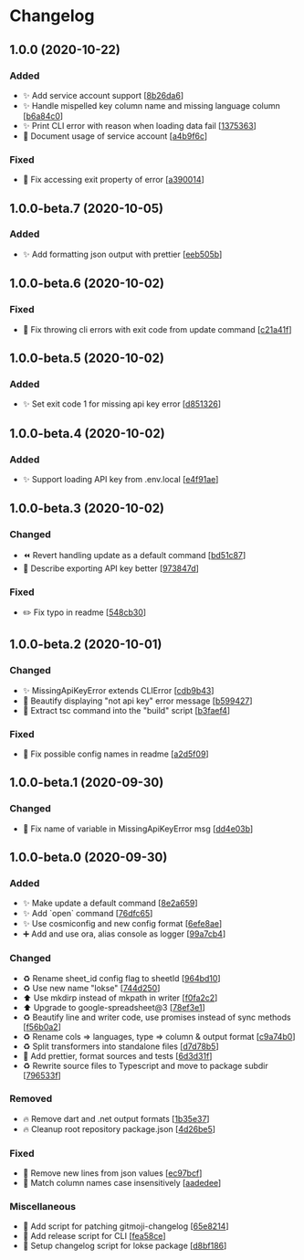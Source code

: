 # Changelog

<a name="1.0.0"></a>
## 1.0.0 (2020-10-22)

### Added

- ✨ Add service account support [[8b26da6](https://github.com/AckeeCZ/lokse/commit/8b26da60d790c230be7d6ee27bc98bb31ad4d4e4)]
- ✨ Handle mispelled key column name and missing language column [[b6a84c0](https://github.com/AckeeCZ/lokse/commit/b6a84c0d133ad0aa08d10275e7de6d1477993cb0)]
- ✨ Print CLI error with reason when loading data fail [[1375363](https://github.com/AckeeCZ/lokse/commit/1375363861af170c6b54e93e559b1fab58d94bfa)]
- 📝 Document usage of service account [[a4b9f6c](https://github.com/AckeeCZ/lokse/commit/a4b9f6ca8bfa98fd526eeacdd64959553394d6ab)]

### Fixed

- 🐛 Fix accessing exit property of error [[a390014](https://github.com/AckeeCZ/lokse/commit/a39001413f9f0d4206ae3983b1cc30ca7890d8b1)]

<a name="1.0.0-beta.7"></a>
## 1.0.0-beta.7 (2020-10-05)

### Added

- ✨ Add formatting json output with prettier [[eeb505b](https://github.com/AckeeCZ/localize-with-spreadsheet/commit/eeb505bf958b7d39eefbc57f4a0d405c4705715a)]


<a name="1.0.0-beta.6"></a>
## 1.0.0-beta.6 (2020-10-02)

### Fixed

- 🐛 Fix throwing cli errors with exit code from update command [[c21a41f](https://github.com/AckeeCZ/localize-with-spreadsheet/commit/c21a41ff25f25a3ee769b490c433be6195d5405f)]


<a name="1.0.0-beta.5"></a>
## 1.0.0-beta.5 (2020-10-02)

### Added

- ✨ Set exit code 1 for missing api key error [[d851326](https://github.com/AckeeCZ/localize-with-spreadsheet/commit/d851326a5d5986f69b65f108d8b04fa24b02ad96)]


<a name="1.0.0-beta.4"></a>
## 1.0.0-beta.4 (2020-10-02)

### Added

- ✨ Support loading API key from .env.local [[e4f91ae](https://github.com/AckeeCZ/localize-with-spreadsheet/commit/e4f91ae53d2f2b1a07aa869c4e2e811ea143dafc)]


<a name="1.0.0-beta.3"></a>
## 1.0.0-beta.3 (2020-10-02)

### Changed

- ⏪ Revert handling update as a default command [[bd51c87](https://github.com/AckeeCZ/localize-with-spreadsheet/commit/bd51c87a26edea534a9d801260d26524f738a11b)]
- 📝 Describe exporting API key better [[973847d](https://github.com/AckeeCZ/localize-with-spreadsheet/commit/973847d843b17c8a5766036cff1a78ebe825fcff)]

### Fixed

- ✏️ Fix typo in readme [[548cb30](https://github.com/AckeeCZ/localize-with-spreadsheet/commit/548cb300359e10acfa67e79fd1bfaf34eb8d2a52)]


<a name="1.0.0-beta.2"></a>
## 1.0.0-beta.2 (2020-10-01)

### Changed

- ✨ MissingApiKeyError extends CLIError [[cdb9b43](https://github.com/AckeeCZ/localize-with-spreadsheet/commit/cdb9b439865600e71a9166725b5e21228f4b6a68)]
- 💄 Beautify displaying &quot;not api key&quot; error message [[b599427](https://github.com/AckeeCZ/localize-with-spreadsheet/commit/b59942752c66e6a3833abf7edfec4812a16ebd3e)]
- 🔨 Extract tsc command into the &quot;build&quot; script [[b3faef4](https://github.com/AckeeCZ/localize-with-spreadsheet/commit/b3faef4bde5b9e1d2a41fa766d587b5b1531e8e2)]

### Fixed

- 📝 Fix possible config names in readme [[a2d5f09](https://github.com/AckeeCZ/localize-with-spreadsheet/commit/a2d5f0952058fda588b6b6029992b9b62761bc45)]

<a name="1.0.0-beta.1"></a>
## 1.0.0-beta.1 (2020-09-30)

### Changed

- 💬 Fix name of variable in MissingApiKeyError msg [[dd4e03b](https://github.com/AckeeCZ/localize-with-spreadsheet/commit/dd4e03b95d3b9891d1221ef1b9e9981dc9af6855)]


<a name="1.0.0-beta.0"></a>
## 1.0.0-beta.0 (2020-09-30)

### Added

- ✨ Make update a default command [[8e2a659](https://github.com/AckeeCZ/localize-with-spreadsheet/commit/8e2a65971939da7a383fb8bc773452daecc0b02d)]
- ✨ Add &#x60;open&#x60; command [[76dfc65](https://github.com/AckeeCZ/localize-with-spreadsheet/commit/76dfc657b0e4c0daa5c61874b56f9c03543f7b77)]
- ✨ Use cosmiconfig and new config format [[6efe8ae](https://github.com/AckeeCZ/localize-with-spreadsheet/commit/6efe8ae8c9fa73bbfa52779a5bb6b9f261097ec5)]
- ➕ Add and use ora, alias console as logger [[99a7cb4](https://github.com/AckeeCZ/localize-with-spreadsheet/commit/99a7cb4aba45b2defada44866377eef0a0b5e430)]

### Changed

- ♻️ Rename sheet_id config flag to sheetId [[964bd10](https://github.com/AckeeCZ/localize-with-spreadsheet/commit/964bd100baa2598bb061586d4c7bf95e2f2f24da)]
- ♻️ Use new name &quot;lokse&quot; [[744d250](https://github.com/AckeeCZ/localize-with-spreadsheet/commit/744d250f8c6b7bbb94ce106bf14d8bd5c7219135)]
- ⬆️ Use mkdirp instead of mkpath in writer [[f0fa2c2](https://github.com/AckeeCZ/localize-with-spreadsheet/commit/f0fa2c2d634d79055c587697ffed22ee14366ddd)]
- ⬆️ Upgrade to google-spreadsheet@3 [[78ef3e1](https://github.com/AckeeCZ/localize-with-spreadsheet/commit/78ef3e1848dcab2c6ec4df8df485e70430b8072b)]
- ♻️ Beautify line and writer code, use promises instead of sync methods [[f56b0a2](https://github.com/AckeeCZ/localize-with-spreadsheet/commit/f56b0a25ed4b34693b83bb646ee0dc23e52058fe)]
- ♻️ Rename cols &#x3D;&gt; languages, type &#x3D;&gt; column &amp; output format [[c9a74b0](https://github.com/AckeeCZ/localize-with-spreadsheet/commit/c9a74b04cce2bd8b419f0bbafcb9603dea1f4321)]
- ♻️ Split transformers into standalone files [[d7d78b5](https://github.com/AckeeCZ/localize-with-spreadsheet/commit/d7d78b547d3a9fbf974a1a67ad1a6fb924dff0c0)]
- 🎨 Add prettier, format sources and tests [[6d3d31f](https://github.com/AckeeCZ/localize-with-spreadsheet/commit/6d3d31f2c69175e66ccf2178f66a82f2f1695b7d)]
- ♻️ Rewrite source files to Typescript and move to package subdir [[796533f](https://github.com/AckeeCZ/localize-with-spreadsheet/commit/796533f46b938fc3b36c69a4cac06e7fb91d59e0)]

### Removed

- 🔥 Remove dart and .net output formats [[1b35e37](https://github.com/AckeeCZ/localize-with-spreadsheet/commit/1b35e3741b41092a081bae79d64745213f1041b8)]
- 🔥 Cleanup root repository package.json [[4d26be5](https://github.com/AckeeCZ/localize-with-spreadsheet/commit/4d26be593a776d102ff488f4bf2666204d946abb)]

### Fixed

- 🐛 Remove new lines from json values [[ec97bcf](https://github.com/AckeeCZ/localize-with-spreadsheet/commit/ec97bcf232797134e41adaeae34a5f1a82a27edf)]
- 🐛 Match column names case insensitively [[aadedee](https://github.com/AckeeCZ/localize-with-spreadsheet/commit/aadedee998a5d906d0f65db435f9f351158276a0)]

### Miscellaneous

- 🔨 Add script for patching gitmoji-changelog [[65e8214](https://github.com/AckeeCZ/localize-with-spreadsheet/commit/65e8214d7e80882b76f99b41a1b3ce8e48d5f013)]
- 🔨 Add release script for CLI [[fea58ce](https://github.com/AckeeCZ/localize-with-spreadsheet/commit/fea58ce6060c2e4d7e0052e6714c5e6f70e6f62e)]
- 🔨 Setup changelog script for lokse package [[d8bf186](https://github.com/AckeeCZ/localize-with-spreadsheet/commit/d8bf18648cbb6b3a9d365e1104ec3bb88a050406)]

